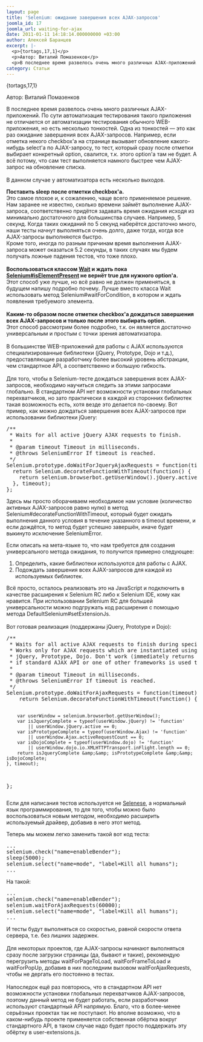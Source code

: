 ```yaml
---
layout: page
title: 'Selenium: ожидание завершения всех AJAX-запросов'
joomla_id: 17
joomla_url: waiting-for-ajax
date: 2011-01-11 14:18:14.000000000 +03:00
author: Алексей Баранцев
excerpt: |-
  <p>{tortags,17,1}</p>
  <p>Автор: Виталий Помазенков</p>
  <p>В последнее время развелось очень много различных AJAX-приложений. По сути автоматизация тестирования такого приложения не отличается от автоматизации тестирования обычного WEB-приложения, но есть несколько тонкостей. Одна из тонкостей — это как раз ожидание завершения всех AJAX-запросов. Например, если отметка некого checkbox'а на странице вызывает обновление какого-нибудь select'a по AJAX-запросу, то тест, который сразу после отметки выбирает конкретный option, свалится, т.к. этого option'a там не будет. А всё потому, что сам тест выполняется намного быстрее чем AJAX-запрос на обновление списка.<br /> <br /> В данном случае у автоматизатора есть несколько выходов.</p>
category: Статьи
---
```

<p>{tortags,17,1}</p>
<p>Автор: Виталий Помазенков</p>
<p>В последнее время развелось очень много различных AJAX-приложений. По сути автоматизация тестирования такого приложения не отличается от автоматизации тестирования обычного WEB-приложения, но есть несколько тонкостей. Одна из тонкостей — это как раз ожидание завершения всех AJAX-запросов. Например, если отметка некого checkbox'а на странице вызывает обновление какого-нибудь select'a по AJAX-запросу, то тест, который сразу после отметки выбирает конкретный option, свалится, т.к. этого option'a там не будет. А всё потому, что сам тест выполняется намного быстрее чем AJAX-запрос на обновление списка.<br /> <br /> В данном случае у автоматизатора есть несколько выходов.</p><p><strong>Поставить sleep после отметки checkbox'а.</strong><br /> Это самое плохое и, к сожалению, чаще всего применяемое решение.<br /> Нам заранее не известно, сколько времени займёт выполнение AJAX-запроса, соответственно придётся задавать время ожидания исходя из минимально достаточного для большинства случаев. Например, 5 секунд. Когда таких ожиданий по 5 секунд наберётся достаточно много, наши тесты начнут выполняться очень долго, даже тогда, когда все AJAX-запросы выполняются быстро.<br /> Кроме того, иногда по разным причинам время выполнения AJAX-запроса может оказаться 5.2 секунды, в таких случаях мы будем получать ложные падения тестов, что тоже плохо.<br /> <br /> <strong>Воспользоваться классом <a href="http://release.seleniumhq.org/selenium-remote-control/0.9.2/doc/java/com/thoughtworks/selenium/Wait.html">Wait</a> и ждать пока <a href="http://release.seleniumhq.org/selenium-remote-control/0.9.2/doc/java/com/thoughtworks/selenium/Selenium.html#isElementPresent%28java.lang.String%29">Selenium#isElementPresent</a> не вернёт true для нужного option'а.</strong><br /> Этот способ уже лучше, но всё равно не должен применяться, в будущем напишу подробно почему. Лучше вместо класса Wait использовать метод Selenium#waitForCondition, в котором и ждать появления требуемого элемента.<br /> <br /> <strong>Каким-то образом после отметки checkbox'а дождаться завершения всех AJAX-запросов и только после этого выбирать option.</strong><br /> Этот способ рассмотрим более подробно, т.к. он является достаточно универсальным и простым с точки зрения автоматизатора.<br /> <br /> В большинстве WEB-приложений для работы с AJAX используются специализированные библиотеки (jQuery, Prototype, Dojo и т.д.), предоставляющие разработчику более высокий уровень абстракции, чем стандартное API, а соответственно и большую гибкость.<br /> <br /> Для того, чтобы в Selenium-тесте дождаться завершения всех AJAX-запросов, необходимо научиться следить за этими запросами глобально. В стандартном API нет возможности установки глобальных перехватчиков, но зато практически в каждой из сторонних библиотек такая возможность есть, хотя везде это делается по-своему. Вот пример, как можно дождаться завершения всех AJAX-запросов при использовании библиотеки jQuery:</p>
<pre xml:lang="javascript">/**
 * Waits for all active jQuery AJAX requests to finish.
 *
 * @param timeout Timeout in milliseconds.
 * @throws SeleniumError If timeout is reached.
 */
Selenium.prototype.doWaitForJqueryAjaxRequests = function(timeout) {
  return Selenium.decorateFunctionWithTimeout(function() {
    return selenium.browserbot.getUserWindow().jQuery.active == 0;
  }, timeout);
};</pre>
<p>Здесь мы просто оборачиваем необходимое нам условие (количество активных AJAX-запросов равно нулю) в метод Selenium#decorateFunctionWithTimeout, который будет ожидать выполнения данного условия в течение указанного в timeout времени, и если дождётся, то метод будет успешно завершён, иначе будет выкинуто исключение SeleniumError.</p>
<p>Если описать на мета-языке то, что нам требуется для создания универсального метода ожидания, то получится примерно следующее:</p>
<ol>
<li>Определить, какие библиотеки используются для работы с AJAX.</li>
<li>Подождать завершения всех AJAX-запросов для каждой из используемых библиотек.</li>
</ol>
<p>Всё просто, осталось реализовать это на JavaScript и подключить в качестве расширения к Selenium RC либо к Selenium IDE, кому как нравится. При использовании Selenium RC для большей универсальности можно подгружать код расширения с помощью метода DefaultSelenium#setExtensionJs.<br /> <br /> Вот готовая реализация (поддержаны jQuery, Prototype и Dojo):</p>
<pre xml:lang="javascript">/**
 * Waits for all active AJAX requests to finish during specified timeout.
 * Works only for AJAX requests which are instantiated using one of the following frameworks:
 * jQuery, Prototype, Dojo. Don't work (immediately returns without any errors)
 * if standard AJAX API or one of other frameworks is used to send XML HTTP request.
 *
 * @param timeout Timeout in milliseconds.
 * @throws SeleniumError If timeout is reached.
 */
Selenium.prototype.doWaitForAjaxRequests = function(timeout) {
    return Selenium.decorateFunctionWithTimeout(function() {

        var userWindow = selenium.browserbot.getUserWindow();
        var isJqueryComplete = typeof(userWindow.jQuery) != 'function'
            || userWindow.jQuery.active == 0;
        var isPrototypeComplete = typeof(userWindow.Ajax) != 'function'
            || userWindow.Ajax.activeRequestCount == 0;
        var isDojoComplete = typeof(userWindow.dojo) != 'function'
            || userWindow.dojo.io.XMLHTTPTransport.inFlight.length == 0;
        return isJqueryComplete &amp;&amp; isPrototypeComplete &amp;&amp; isDojoComplete;
    }, timeout);
};</pre>
<p>Если для написания тестов используется не <a href="http://seleniumhq.org/docs/04_selenese_commands.html">Selenese</a>, а нормальный язык программирования, то для того, чтобы можно было воспользоваться новым методом, необходимо расширить используемый драйвер, добавив в него этот метод.</p>
<p>Теперь мы можем легко заменить такой вот код теста:</p>
<pre xml:lang="java">...
selenium.check("name=enableBender");
sleep(5000);
selenium.select("name=mode", "label=Kill all humans");
...</pre>
<p>На такой:</p>
<pre xml:lang="java">...
selenium.check("name=enableBender");
selenium.waitForAjaxRequests(60000);
selenium.select("name=mode", "label=Kill all humans");
...</pre>
<p>И тесты будут выполняться со скоростью, равной скорости ответа сервера, т.е. без лишних задержек.<br /> <br /> Для некоторых проектов, где AJAX-запросы начинают выполняться сразу после загрузки страницы (да, бывают и такие), рекомендую перегрузить методы waitForPageToLoad, waitForFrameToLoad и waitForPopUp, добавив в них последним вызовом waitForAjaxRequests, чтобы не дергать его постоянно в тестах.<br /> <br /> Напоследок ещё раз повторюсь, что в стандартном API нет возможности установки глобальных перехватчиков AJAX-запросов, поэтому данный метод не будет работать, если разработчики используют стандартный API напрямую. Благо, что в более-менее серьёзных проектах так не поступают. Но вполне возможно, что в каком-нибудь проекте применяется собственная обёртка вокруг стандартного API, в таком случае надо будет просто поддержать эту обёртку в user-extensions.js.</p>
